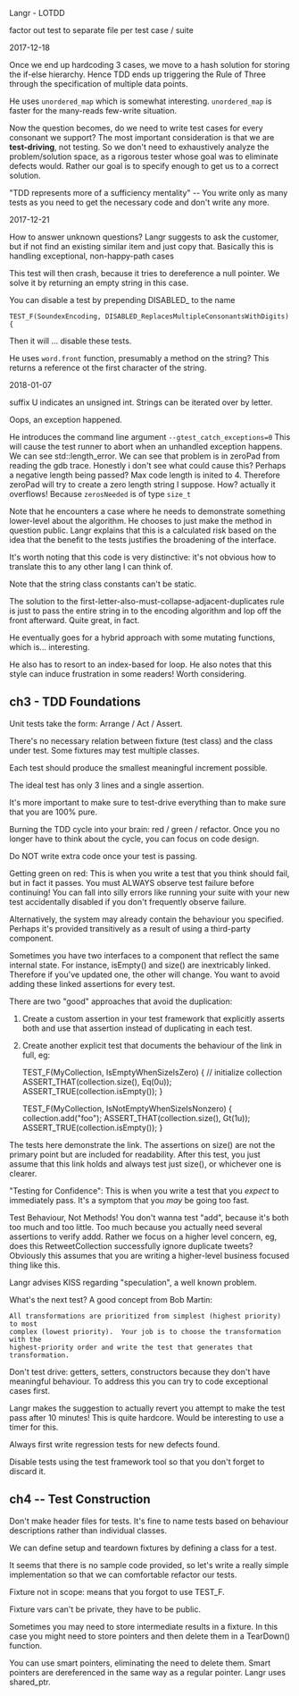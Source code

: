 Langr - LOTDD

factor out test to separate file per test case / suite

2017-12-18

Once we end up hardcoding 3 cases, we move to a hash solution for storing the
if-else hierarchy.  Hence TDD ends up triggering the Rule of Three through the
specification of multiple data points.

 He uses `unordered_map` which is somewhat interesting.
`unordered_map` is faster for the many-reads few-write situation.

Now the question becomes, do we need to write test cases for every consonant
we support?
The most important consideration is that we are **test-driving**, not testing.
So we don't need to exhaustively analyze the problem/solution space, as a 
rigorous tester whose goal was to eliminate defects would.  Rather our goal is
to specify enough to get us to a correct solution.

"TDD represents more of a sufficiency mentality" -- You write only as many tests
as you need to get the necessary code and don't write any more.


2017-12-21

How to answer unknown questions?  Langr suggests to ask the customer, but if not
find an existing similar item and just copy that.
Basically this is handling exceptional, non-happy-path cases

This test will then crash, because it tries to dereference a null pointer.
We solve it by returning an empty string in this case.

You can disable a test by prepending DISABLED_ to the name

    TEST_F(SoundexEncoding, DISABLED_ReplacesMultipleConsonantsWithDigits) {

Then it will ... disable these tests.

He uses `word.front` function, presumably a method on the string?
This returns a reference ot the first character of the string.

2018-01-07

suffix U indicates an unsigned int.
Strings can be iterated over by letter.

Oops, an exception happened.

He introduces the command line argument `--gtest_catch_exceptions=0`
This will cause the test runner to abort when an unhandled exception happens.
We can see std::length_error.
We can see that problem is in zeroPad from reading the gdb trace.
Honestly i don't see what could cause this?  Perhaps a negative length being passed?
Max code length is inited to 4.
Therefore zeroPad will try to create a zero length string I suppose.
How?
actually it overflows!  Because `zerosNeeded` is of type `size_t`

Note that he encounters a case where he needs to demonstrate something
lower-level about the algorithm.  He chooses to just make the method in question
public.  Langr explains that this is a calculated risk based on the idea that
the benefit to the tests justifies the broadening of the interface.

It's worth noting that this code is very distinctive: it's not obvious how to
translate this to any other lang I can think of.

Note that the string class constants can't be static.

The solution to the first-letter-also-must-collapse-adjacent-duplicates rule is
just to pass the entire string in to the encoding algorithm and lop off the
front afterward.  Quite great, in fact.

He eventually goes for a hybrid approach with some mutating functions, which
is... interesting.

He also has to resort to an index-based for loop.  He also notes that this style
can induce frustration in some readers!  Worth considering.


## ch3 - TDD Foundations

Unit tests take the form: Arrange / Act / Assert.

There's no necessary relation between fixture (test class) and the class under
test.  Some fixtures may test multiple classes.

Each test should produce the smallest meaningful increment possible.

The ideal test has only 3 lines and a single assertion.

It's more important to make sure to test-drive everything than to make sure that you are 100% pure.

Burning the TDD cycle into your brain: red / green / refactor.  Once you no
longer have to think about the cycle, you can focus on code design.

Do NOT write extra code once your test is passing.

Getting green on red: This is when you write a test that you think should fail,
but in fact it passes.
You must ALWAYS observe test failure before continuing!
You can fall into silly errors like running your suite with your new test
accidentally disabled if you don't frequently observe failure.

Alternatively, the system may already contain the behaviour you specified.
Perhaps it's provided transitively as a result of using a third-party component.

Sometimes you have two interfaces to a component that reflect the same internal
state.  For instance, isEmpty() and size() are inextricably linked.  Therefore
if you've updated one, the other will change.  You want to avoid adding these
linked assertions for every test.

There are two "good" approaches that avoid the duplication:

1.  Create a custom assertion in your test framework that explicitly asserts
both and use that assertion instead of duplicating in each test.

2.  Create another explicit test that documents the behaviour of the link in full, eg:

    TEST_F(MyCollection, IsEmptyWhenSizeIsZero) {
        // initialize collection
        ASSERT_THAT(collection.size(), Eq(0u));
        ASSERT_TRUE(collection.isEmpty());
    }

    TEST_F(MyCollection, IsNotEmptyWhenSizeIsNonzero) {
        collection.add("foo");
        ASSERT_THAT(collection.size(), Gt(1u));
        ASSERT_TRUE(collection.isEmpty());
    } 

The tests here demonstrate the link.  The assertions on size() are not the
primary point but are included for readability.
After this test, you just assume that this link holds and always test just
size(), or whichever one is clearer.

"Testing for Confidence": This is when you write a test that you *expect* to
immediately pass.  It's a symptom that you *may* be going too fast.


Test Behaviour, Not Methods!  You don't wanna test "add", because it's both too
much and too little. Too much because you actually need several assertions to
verify addd.  Rather we focus on a higher level concern, eg, does this
RetweetCollection successfully ignore duplicate tweets?  Obviously this assumes 
that you are writing a higher-level business focused thing like this.

Langr advises KISS regarding "speculation", a well known problem.

What's the next test?  A good concept from Bob Martin:

    All transformations are prioritized from simplest (highest priority) to most
    complex (lowest priority).  Your job is to choose the transformation with the
    highest-priority order and write the test that generates that transformation.

Don't test drive: getters, setters, constructors because they don't have
meaningful behaviour.
To address this you can try to code exceptional cases first.

Langr makes the suggestion to actually revert you attempt to make the test pass
after 10 minutes!  This is quite hardcore.  Would be interesting to use a timer
for this.

Always first write regression tests for new defects found.

Disable tests using the test framework tool so that you don't forget to discard it.

## ch4 -- Test Construction

Don't make header files for tests.
It's fine to name tests based on behaviour descriptions rather than individual
classes.

We can define setup and teardown fixtures by defining a class for a test.

It seems that there is no sample code provided, so let's write a really
simple implementation so that we can comfortable refactor our tests.

Fixture not in scope: means that you forgot to use TEST_F.

Fixture vars can't be private, they have to be public.

Sometimes you may need to store intermediate results in a fixture.  In this case
you might need to store pointers and then delete them in a TearDown() function.

You can use smart pointers, eliminating the need to delete them.  Smart pointers
are dereferenced in the same way as a regular pointer.  Langr uses shared_ptr.


